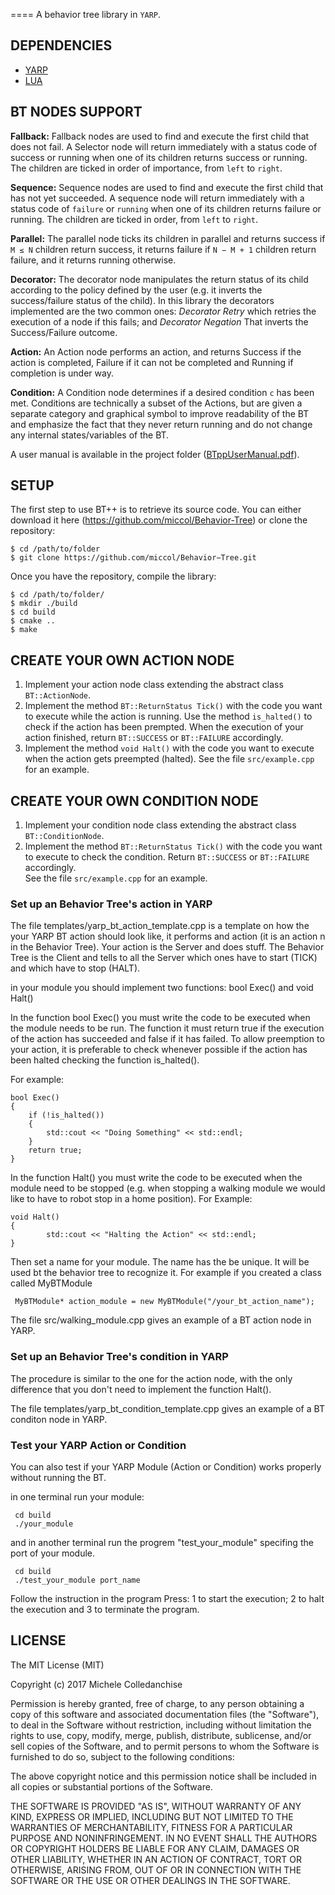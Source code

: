 
====
A behavior tree library in `YARP`.




DEPENDENCIES
------------


* [YARP](https://www.yarp.it/)
* [LUA](https://www.lua.org/)



BT NODES SUPPORT
----------------
**Fallback:** Fallback nodes are used to find and execute the first child that does not fail. A Selector node will return immediately with a status code of success or running when one of its children returns success or running. The children are ticked in order of importance, from `left` to `right`.

**Sequence:** Sequence nodes are used to find and execute the first child that has not yet succeeded. A sequence node will return immediately with a status code of `failure` or `running` when one of its children returns failure or running. The children are ticked in order, from `left` to `right`.

**Parallel:** The parallel node ticks its children in parallel and returns success if `M ≤ N` children return success, it returns failure if `N − M + 1` children return failure, and it returns running otherwise.

**Decorator:** The decorator node manipulates the return status of its child according to the policy defined by the user (e.g. it inverts the success/failure status of the child). In this library the decorators implemented are the two common ones: *Decorator Retry* which retries the execution of a node if this fails; and *Decorator Negation* That inverts the Success/Failure outcome.

**Action:** An Action node performs an action, and returns Success if the action is completed, Failure if it can not be completed and Running if completion is under way.

**Condition:** A Condition node determines if a desired condition `c` has been met. Conditions are technically a subset of the Actions, but are given a separate category and graphical symbol to improve readability of the BT and emphasize the fact that they never return running and do not change any internal states/variables of the BT.

A user manual is available in the project folder ([BTppUserManual.pdf](https://github.com/miccol/Behavior-Tree/blob/master/BTppUserManual.pdf)).

SETUP
-----------

The first step to use BT++ is to retrieve its source code. You can either download it 
here (https://github.com/miccol/Behavior-Tree) or clone the repository:

`$ cd /path/to/folder` <br/>
`$ git clone https://github.com/miccol/Behavior−Tree.git`

Once you have the repository, compile the library:

`$ cd /path/to/folder/` <br/>
`$ mkdir ./build` <br/>
`$ cd build` <br/>
`$ cmake ..` <br/>
`$ make` <br/>


CREATE YOUR OWN ACTION NODE
------
1) Implement your action node class extending the abstract class `BT::ActionNode`.
2) Implement the method `BT::ReturnStatus Tick()` with the code you want to execute while the action is running. Use the method `is_halted()` to check if the action has been prempted. When the execution of your action finished, return `BT::SUCCESS` or `BT::FAILURE` accordingly.  
3) Implement the method `void Halt()` with the code you want to execute when the action gets preempted (halted).
See the file `src/example.cpp` for an example.

CREATE YOUR OWN CONDITION NODE
------
1) Implement your condition node class extending the abstract class `BT::ConditionNode`.
2) Implement the method `BT::ReturnStatus Tick()` with the code you want to execute to check the condition. Return `BT::SUCCESS` or `BT::FAILURE` accordingly.  
See the file `src/example.cpp` for an example.

### Set up an Behavior Tree's action in YARP
The file templates/yarp_bt_action_template.cpp is a template on how the your YARP BT action should look like, it performs and action (it is an action n in the Behavior Tree).
Your action is the Server and does stuff. The Behavior Tree is the Client and tells to all the Server which ones have to start (TICK) and which have to stop (HALT).

in your module you should implement two functions: bool Exec() and void Halt()


In the function bool Exec() you must write the code to be executed when the module needs to be run. The function it must return true if the execution of the action has succeeded and false if it has failed.
To allow preemption to your action, it is preferable to check whenever possible if the action has been halted checking the function is_halted().

For example:



    bool Exec()
    {
        if (!is_halted())
        {
            std::cout << "Doing Something" << std::endl;
        }
        return true;
    }


In the function Halt() you must write the code to be executed when the module need to be stopped (e.g. when stopping a walking module we would like to have to robot stop in a home position).
For Example:


    void Halt()
    {
            std::cout << "Halting the Action" << std::endl;
    }






Then set a name for your module. The name has the be unique. It will be used bt the behavior tree to recognize it. For example if you created a class called MyBTModule

     MyBTModule* action_module = new MyBTModule("/your_bt_action_name");


The file src/walking_module.cpp gives an example of a BT action node in YARP.

### Set up an Behavior Tree's condition in YARP
The procedure is similar to the one for the action node, with the only difference that you don't need to implement the function Halt().

The file templates/yarp_bt_condition_template.cpp gives an example of a BT conditon node in YARP.

    

### Test your YARP Action or Condition

You can also test if your YARP Module (Action or Condition) works properly without running the BT. 

in one terminal run your module:

     cd build
     ./your_module

and in another terminal run the progrem "test_your_module" specifing the port of your module.

     cd build
     ./test_your_module port_name

Follow the instruction in the program
Press: 1 to start the execution; 2 to halt the execution and 3 to terminate the program.




LICENSE
-------
The MIT License (MIT)

Copyright (c) 2017 Michele Colledanchise

Permission is hereby granted, free of charge, to any person obtaining a copy
of this software and associated documentation files (the "Software"), to deal
in the Software without restriction, including without limitation the rights
to use, copy, modify, merge, publish, distribute, sublicense, and/or sell
copies of the Software, and to permit persons to whom the Software is
furnished to do so, subject to the following conditions:

The above copyright notice and this permission notice shall be included in all
copies or substantial portions of the Software.

THE SOFTWARE IS PROVIDED "AS IS", WITHOUT WARRANTY OF ANY KIND, EXPRESS OR
IMPLIED, INCLUDING BUT NOT LIMITED TO THE WARRANTIES OF MERCHANTABILITY,
FITNESS FOR A PARTICULAR PURPOSE AND NONINFRINGEMENT. IN NO EVENT SHALL THE
AUTHORS OR COPYRIGHT HOLDERS BE LIABLE FOR ANY CLAIM, DAMAGES OR OTHER
LIABILITY, WHETHER IN AN ACTION OF CONTRACT, TORT OR OTHERWISE, ARISING FROM,
OUT OF OR IN CONNECTION WITH THE SOFTWARE OR THE USE OR OTHER DEALINGS IN THE
SOFTWARE.
